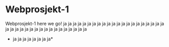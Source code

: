 # Webprosjekt-1
Webprosjekt-1 here we go!
ja ja ja ja ja 
ja ja ja 
ja ja 
ja 
ja ja 
ja ja ja 
ja ja ja ja 
ja ja ja ja ja 
ja ja ja ja ja ja 
ja ja ja ja ja ja ja 
*   ja ja ja ja ja ja ja ja*

